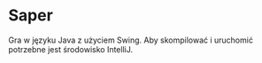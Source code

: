 # Saper
Gra w języku Java z użyciem Swing.
Aby skompilować i uruchomić potrzebne jest środowisko IntelliJ.